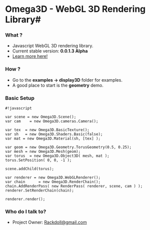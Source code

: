 # Omega3D - WebGL 3D Rendering Library#

### What ?  ###
* Javascript WebGL 3D rendering library.
* Current stable version: **0.0.1.3 Alpha**
* [Learn more here!](http://lab.rackdoll.nl/js/omega/)

### How ? ###
* Go to the **examples -> display3D** folder for examples.
* A good place to start is the **geometry** demo.


### Basic Setup ###
```
#!javascript

var scene = new Omega3D.Scene();
var cam    = new Omega3D.cameras.Camera();

var tex  = new Omega3D.BasicTexture();
var sh   = new Omega3D.Shaders.Basic(false);
var mat = new Omega3D.Material(sh, [tex] );

var geom = new Omega3D.Geometry.TorusGeometry(0.5, 0.25);
var mesh = new Omega3D.Mesh(geom);
var torus  = new Omega3D.Object3D( mesh, mat );
torus.SetPosition( 0, 0, -1 );

scene.addChild(torus);

var renderer = new Omega3D.WebGLRenderer();
var chain      = new Omega3D.RenderChain();
chain.AddRenderPass( new RenderPass( renderer, scene, cam ) );
renderer.SetRenderChain(chain);

renderer.render();
```



### Who do I talk to? ###

* Project Owner:  Rackdoll@gmail.com
